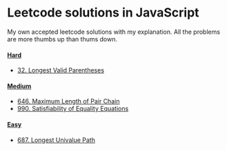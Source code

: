 # Leetcode solutions in JavaScript

My own accepted leetcode solutions with my explanation. All the problems are more thumbs up than thums down.

#### [Hard](src/hard)

- [32. Longest Valid Parentheses](src/hard/32_longest_valid_parentheses.js)

#### [Medium](src/medium)

- [646. Maximum Length of Pair Chain](src/medium/646_maximum_length_of_pair_chain.js)
- [990. Satisfiability of Equality Equations](src/medium/990_satisfiability_of_equality_equations.js)

#### [Easy](src/easy)

- [687. Longest Univalue Path](src/medium/687_longest_univalue_path.js)
